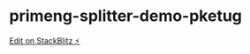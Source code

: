 # primeng-splitter-demo-pketug

[Edit on StackBlitz ⚡️](https://stackblitz.com/edit/primeng-splitter-demo-pketug)